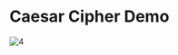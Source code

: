 # Caesar Cipher Demo
![4](https://github.com/user-attachments/assets/638f4b27-6ec6-454c-9cfd-83e78ddb2293)
